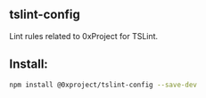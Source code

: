 tslint-config
-------------

Lint rules related to 0xProject for TSLint.

## Install:

```bash
npm install @0xproject/tslint-config --save-dev
```
